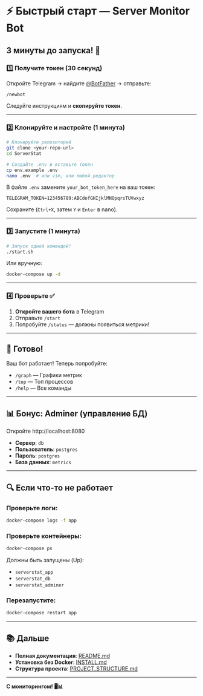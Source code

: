 # ⚡ Быстрый старт — Server Monitor Bot

## 3 минуты до запуска! 🚀

### 1️⃣ Получите токен (30 секунд)

Откройте Telegram → найдите [@BotFather](https://t.me/BotFather) → отправьте:

```
/newbot
```

Следуйте инструкциям и **скопируйте токен**.

---

### 2️⃣ Клонируйте и настройте (1 минута)

```bash
# Клонируйте репозиторий
git clone <your-repo-url>
cd ServerStat

# Создайте .env и вставьте токен
cp env.example .env
nano .env  # или vim, или любой редактор
```

В файле `.env` замените `your_bot_token_here` на ваш токен:

```env
TELEGRAM_TOKEN=123456789:ABCdefGHIjklMNOpqrsTUVwxyz
```

Сохраните (`Ctrl+X`, затем `Y` и `Enter` в nano).

---

### 3️⃣ Запустите (1 минута)

```bash
# Запуск одной командой!
./start.sh
```

Или вручную:

```bash
docker-compose up -d
```

---

### 4️⃣ Проверьте ✅

1. **Откройте вашего бота** в Telegram
2. Отправьте `/start`
3. Попробуйте `/status` — должны появиться метрики!

---

## 🎉 Готово!

Ваш бот работает! Теперь попробуйте:

- `/graph` — Графики метрик
- `/top` — Топ процессов
- `/help` — Все команды

---

## 📊 Бонус: Adminer (управление БД)

Откройте http://localhost:8080

- **Сервер**: `db`
- **Пользователь**: `postgres`
- **Пароль**: `postgres`
- **База данных**: `metrics`

---

## 🔍 Если что-то не работает

### Проверьте логи:

```bash
docker-compose logs -f app
```

### Проверьте контейнеры:

```bash
docker-compose ps
```

Должны быть запущены (Up):

- `serverstat_app`
- `serverstat_db`
- `serverstat_adminer`

### Перезапустите:

```bash
docker-compose restart app
```

---

## 📚 Дальше

- **Полная документация**: [README.md](README.md)
- **Установка без Docker**: [INSTALL.md](INSTALL.md)
- **Структура проекта**: [PROJECT_STRUCTURE.md](PROJECT_STRUCTURE.md)

---

**С мониторингом! 🖥📊**
